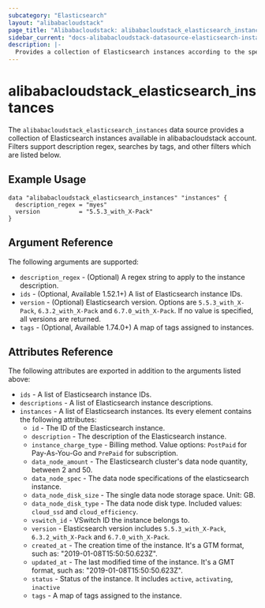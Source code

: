 ```yaml
---
subcategory: "Elasticsearch"
layout: "alibabacloudstack"
page_title: "Alibabacloudstack: alibabacloudstack_elasticsearch_instances"
sidebar_current: "docs-alibabacloudstack-datasource-elasticsearch-instances"
description: |-
  Provides a collection of Elasticsearch instances according to the specified filters.
---
```


# alibabacloudstack_elasticsearch_instances

The `alibabacloudstack_elasticsearch_instances` data source provides a collection of Elasticsearch instances available in alibabacloudstack account.
Filters support description regex, searches by tags, and other filters which are listed below.

## Example Usage

```
data "alibabacloudstack_elasticsearch_instances" "instances" {
  description_regex = "myes"
  version           = "5.5.3_with_X-Pack"
}
```

## Argument Reference

The following arguments are supported:

* `description_regex` - (Optional) A regex string to apply to the instance description.
* `ids` - (Optional, Available 1.52.1+) A list of Elasticsearch instance IDs.
* `version` - (Optional) Elasticsearch version. Options are `5.5.3_with_X-Pack`, `6.3.2_with_X-Pack` and `6.7.0_with_X-Pack`. If no value is specified, all versions are returned.
* `tags` - (Optional, Available 1.74.0+) A map of tags assigned to instances.

## Attributes Reference

The following attributes are exported in addition to the arguments listed above:

* `ids` - A list of Elasticsearch instance IDs.
* `descriptions` - A list of Elasticsearch instance descriptions.
* `instances` - A list of Elasticsearch instances. Its every element contains the following attributes:
  * `id` - The ID of the Elasticsearch instance.
  * `description` - The description of the Elasticsearch instance.
  * `instance_charge_type` - Billing method. Value options: `PostPaid` for  Pay-As-You-Go and `PrePaid` for subscription.
  * `data_node_amount` - The Elasticsearch cluster's data node quantity, between 2 and 50.
  * `data_node_spec` - The data node specifications of the elasticsearch instance.
  * `data_node_disk_size` - The single data node storage space. Unit: GB.
  * `data_node_disk_type` - The data node disk type. Included values: `cloud_ssd` and `cloud_efficiency`.
  * `vswitch_id` - VSwitch ID the instance belongs to.
  * `version` - Elasticsearch version includes `5.5.3_with_X-Pack`, `6.3.2_with_X-Pack` and `6.7.0_with_X-Pack`.
  * `created_at` - The creation time of the instance. It's a GTM format, such as: "2019-01-08T15:50:50.623Z".
  * `updated_at` - The last modified time of the instance. It's a GMT format, such as: "2019-01-08T15:50:50.623Z".
  * `status` - Status of the instance. It includes `active`, `activating`, `inactive`
  * `tags` - A map of tags assigned to the instance.